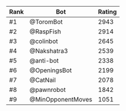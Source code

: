 Rank|Bot|Rating
---|---|---
#1|@ToromBot|2943
#2|@RaspFish|2914
#3|@colinbot|2645
#4|@Nakshatra3|2539
#5|@anti-bot|2338
#6|@OpeningsBot|2199
#7|@CatNail|2078
#8|@pawnrobot|1842
#9|@MinOpponentMoves|1051
